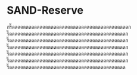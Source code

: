 # SAND-Reserve
กรี๊ดดดดดดดดดดดดดดดดดดดดดดดดดดดดดดดดดดดดดดดดดดกรี๊ดดดดดดดดดดดดดดดดดดดดดดดดดดดดดดดดดดดดดดดดดดกรี๊ดดดดดดดดดดดดดดดดดดดดดดดดดดดดดดดดดดดดดดดดดดกรี๊ดดดดดดดดดดดดดดดดดดดดดดดดดดดดดดดดดดดดดดดดดดกรี๊ดดดดดดดดดดดดดดดดดดดดดดดดดดดดดดดดดดดดดดดดดดกรี๊ดดดดดดดดดดดดดดดดดดดดดดดดดดดดดดดดดดดดดดดดดดกรี๊ดดดดดดดดดดดดดดดดดดดดดดดดดดดดดดดดดดดดดดดดดด
